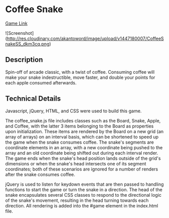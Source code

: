 # Coffee Snake

[Game Link][game]

[game]: http://jacky-lei.github.io/Coffee-Snake/

![Screenshot]
(http://res.cloudinary.com/akantoword/image/upload/v1447180007/CoffeeSnakeSS_dkm3cq.png)

## Description

Spin-off of arcade classic, with a twist of coffee. Consuming coffee will make your snake indestructible, move faster, and double your points for each apple consumed afterwards.

## Technical Details

Javascript, jQuery, HTML, and CSS were used to build this game.

The coffee_snake.js file includes classes such as the Board, Snake, Apple, and Coffee, with the latter 3 items belonging to the Board as properties upon initialization. These items are rendered by the Board on a new grid (an array of arrays) on an interval basis, which can be shortened to speed up the game when the snake consumes coffee. The snake's segments are coordinate elements in an array, with a new coordinate being pushed to the array and an old coordinate being shifted out during each interval render. The game ends when the snake's head position lands outside of the grid's dimensions or when the snake's head intersects one of its segment coordinates; both of these scenarios are ignored for a number of renders after the snake consumes coffee.

jQuery is used to listen for keydown events that are then passed to handling functions to start the game or turn the snake in a direction. The head of the snake encapsulates several CSS classes to respond to the directional logic of the snake's movement, resulting in the head turning towards each direction. All rendering is added into the #game element in the index.html file.
